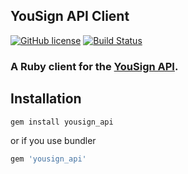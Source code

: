 ## YouSign API Client

[![GitHub license](https://img.shields.io/github/license/jbox-web/yousign_api.svg)](https://github.com/jbox-web/yousign_api/blob/master/LICENSE)
[![Build Status](https://travis-ci.org/jbox-web/yousign_api.svg?branch=master)](https://travis-ci.org/jbox-web/yousign_api)

### A Ruby client for the [YouSign API](http://developer.yousign.fr/).

## Installation

```sh
gem install yousign_api
```

or if you use bundler

```ruby
gem 'yousign_api'
```
